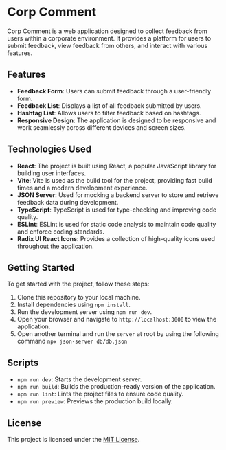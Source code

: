 # Corp Comment

Corp Comment is a web application designed to collect feedback from users within a corporate environment. It provides a platform for users to submit feedback, view feedback from others, and interact with various features.

## Features

- **Feedback Form**: Users can submit feedback through a user-friendly form.
- **Feedback List**: Displays a list of all feedback submitted by users.
- **Hashtag List**: Allows users to filter feedback based on hashtags.
- **Responsive Design**: The application is designed to be responsive and work seamlessly across different devices and screen sizes.

## Technologies Used

- **React**: The project is built using React, a popular JavaScript library for building user interfaces.
- **Vite**: Vite is used as the build tool for the project, providing fast build times and a modern development experience.
- **JSON Server**: Used for mocking a backend server to store and retrieve feedback data during development.
- **TypeScript**: TypeScript is used for type-checking and improving code quality.
- **ESLint**: ESLint is used for static code analysis to maintain code quality and enforce coding standards.
- **Radix UI React Icons**: Provides a collection of high-quality icons used throughout the application.

## Getting Started

To get started with the project, follow these steps:

1. Clone this repository to your local machine.
2. Install dependencies using `npm install`.
3. Run the development server using `npm run dev`.
4. Open your browser and navigate to `http://localhost:3000` to view the application.
5. Open another terminal and run the `server` at root by using the following command `npx json-server db/db.json`

## Scripts

- `npm run dev`: Starts the development server.
- `npm run build`: Builds the production-ready version of the application.
- `npm run lint`: Lints the project files to ensure code quality.
- `npm run preview`: Previews the production build locally.

## License

This project is licensed under the [MIT License](LICENSE).
